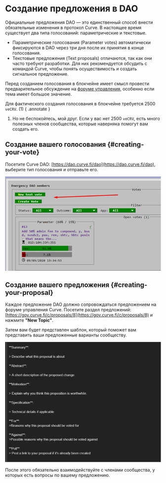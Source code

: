 <h1>Создание предложения в DAO</h1>

Официальные предложения DAO — это единственный способ внести обязательные изменения в протокол Curve. В настоящее время существует два типа голосований: параметрические и текстовые.

- Параметрические голосования (Parameter votes) автоматически фиксируются в DAO через три дня после их принятия в конце голосования. 
- Текстовые предложения (Text proposals) отличаются, так как они часто требуют разработки. Для них рекомендуется обсудить с командой Curve, чтобы понять осуществимость и создать сигнальное предложение.

Перед созданием голосования в блокчейне имеет смысл провести предварительное обсуждение на [форуме управления](https://gov.curve.fi/), особенно если тема имеет большое значение.

Для фактического создания голосования в блокчейне требуется 2500 `veCRV`. (1)
{ .annotate }

1. Но не беспокойтесь, мой друг. Если у вас нет 2500 `veCRV`, есть много полезных членов сообщества, которые наверняка помогут вам создать его.

## **Создание вашего голосования** {#creating-your-vote}

Посетите Curve DAO: [https://dao.curve.fi/dao](https://dao.curve.fi/dao), выберите тип голосования и отправьте его.

![Интерфейс создания голосования](../../images/ui/crate-vote.webp)

## **Создание вашего предложения** {#creating-your-proposal}

Каждое предложение DAO должно сопровождаться предложением на форуме управления Curve. Посетите раздел предложений: [https://gov.curve.fi/c/proposals/8](https://gov.curve.fi/c/proposals/8) и нажмите **"New Topic"**.

Затем вам будет представлен шаблон, который поможет вам представить ваши предложенные варианты сообществу.

![Руководство по предложениям](../../images/ui/proposal_guidelines.webp)

После этого обязательно взаимодействуйте с членами сообщества, у которых есть вопросы по вашему предложению.

